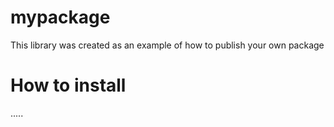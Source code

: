 # mypackage
This library was created as an example of how to publish your own package 
# How to install
.....